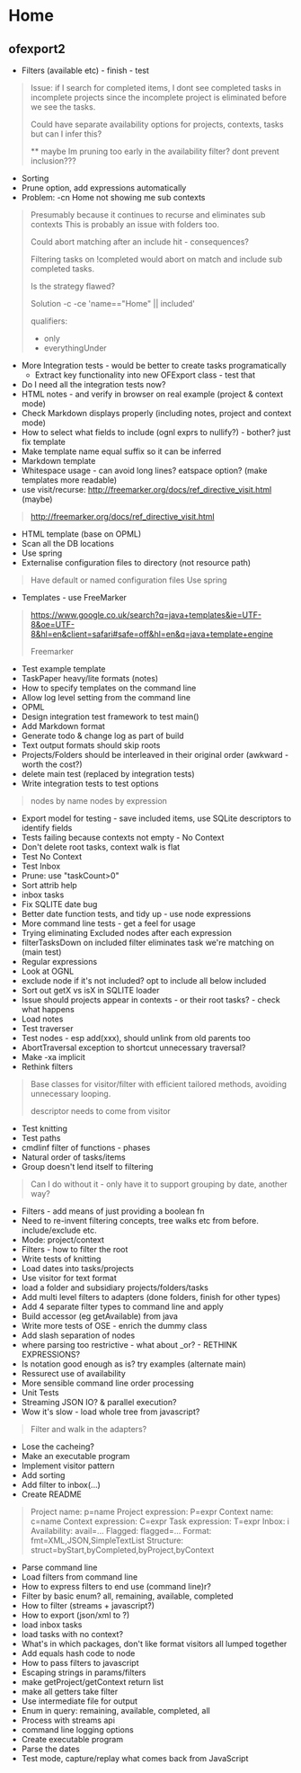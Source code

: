 # Home

## ofexport2

- Filters (available etc) - finish - test

> Issue: 
> if I search for completed items, I dont see completed tasks in incomplete
> projects since the incomplete project is eliminated before we see the tasks.
> 
> Could have separate availability options for projects, contexts, tasks but can I infer this?
> 
> ** maybe Im pruning too early in the availability filter?
> dont prevent inclusion???

- Sorting
- Prune option, add expressions automatically
- Problem: -cn Home not showing me sub contexts

> Presumably because it continues to recurse and eliminates sub contexts
> This is probably an issue with folders too.
> 
> Could abort matching after an include hit - consequences?
> 
> Filtering tasks on !completed would abort on match and include sub completed tasks.
> 
> Is the strategy flawed?
> 
> Solution
> -c -ce 'name=="Home" || included'
> 
> qualifiers:
> - only
> - everythingUnder

- More Integration tests - would be better to create tasks programatically
  - Extract key functionality into new OFExport class - test that
- Do I need all the integration tests now?
- HTML notes - and verify in browser on real example (project & context mode)
- Check Markdown displays properly (including notes, project and context mode)
- How to select what fields to include (ognl exprs to nullify?) - bother? just fix template
- Make template name equal suffix so it can be inferred
- Markdown template
- Whitespace usage - can  avoid long lines? eatspace option? (make templates more readable)
- use visit/recurse: http://freemarker.org/docs/ref_directive_visit.html (maybe)

> http://freemarker.org/docs/ref_directive_visit.html

- HTML template (base on OPML)
- Scan all the DB locations
- Use spring
- Externalise configuration files to directory (not resource path)

> Have default or named configuration files
> Use spring

- Templates - use FreeMarker

> https://www.google.co.uk/search?q=java+templates&ie=UTF-8&oe=UTF-8&hl=en&client=safari#safe=off&hl=en&q=java+template+engine
> 
> Freemarker

- Test example template
- TaskPaper heavy/lite formats (notes)
- How to specify templates on the command line
- Allow log level setting from the command line
- OPML
- Design integration test framework to test main()
- Add Markdown format
- Generate todo & change log as part of build
- Text output formats should skip roots
- Projects/Folders should be interleaved in their original order  (awkward - worth the cost?)
- delete main test (replaced by integration tests)
- Write integration tests to test options

> nodes by name
> nodes by expression

- Export model for testing - save included items, use SQLite descriptors to identify fields
- Tests failing because contexts not empty - No Context
- Don't delete root tasks, context walk is flat
- Test No Context
- Test Inbox
- Prune: use "taskCount>0"
- Sort attrib help
- inbox tasks
- Fix SQLITE date bug
- Better date function tests, and tidy up - use node expressions
- More command line tests - get a feel for usage
- Trying eliminating Excluded nodes after each expression
- filterTasksDown on included filter eliminates task we're matching on (main test)
- Regular expressions
- Look at OGNL
- exclude node if it's not included? opt to include all below included
- Sort out getX vs isX in SQLITE loader
- Issue should projects appear in contexts - or their root tasks? - check what happens
- Load notes
- Test traverser
- Test nodes - esp add(xxx), should unlink from old parents too
- AbortTraversal exception to shortcut unnecessary traversal?
- Make -xa implicit
- Rethink filters

> Base classes for visitor/filter with efficient tailored methods, avoiding unnecessary looping.
> 
> descriptor needs to come from visitor

- Test knitting
- Test paths
- cmdlinf filter of functions - phases
- Natural order of tasks/items
- Group doesn't lend itself to filtering

> Can I do without it - only have it to support grouping by date, another way?

- Filters - add means of just providing a boolean fn
- Need to re-invent filtering concepts, tree walks etc from before. include/exclude etc.
- Mode: project/context
- Filters - how to filter the root
- Write tests of knitting
- Load dates into tasks/projects
- Use visitor for text format
- load a folder and subsidiary projects/folders/tasks
- Add multi level filters to adapters (done folders, finish for other types)
- Add 4 separate filter types to command line and apply
- Build accessor (eg getAvailable) from java
- Write more tests of OSE - enrich the dummy class
- Add slash separation of nodes
- where parsing too restrictive - what about _or? - RETHINK EXPRESSIONS?
- Is notation good enough as is? try examples (alternate main)
- Ressurect use of availability
- More sensible command line order processing
- Unit Tests
- Streaming JSON IO? & parallel execution?
- Wow it's slow - load whole tree from javascript?

> Filter and walk in the adapters?

- Lose the cacheing?
- Make an executable program
- Implement visitor pattern
- Add sorting
- Add filter to inbox(...)
- Create README

> Project name: p=name
> Project expression: P=expr
> Context name: c=name
> Context expression: C=expr
> Task expression: T=expr
> Inbox: i
> Availability: avail=...
> Flagged: flagged=...
> Format: fmt=XML,JSON,SimpleTextList
> Structure: struct=byStart,byCompleted,byProject,byContext

- Parse command line
- Load filters from command line
- How to express filters to end use (command line)r?
- Filter by basic enum? all, remaining, available, completed
- How to filter (streams + javascript?)
- How to export (json/xml to ?)
- load inbox tasks
- load tasks with no context?
- What's in which packages, don't like format visitors all lumped together
- Add equals hash code to node
- How to pass filters to javascript
- Escaping strings in params/filters
- make getProject/getContext return list
- make all getters take filter
- Use intermediate file for output
- Enum in query: remaining, available, completed, all
- Process with streams api
- command line logging options
- Create executable program
- Parse the dates
- Test mode, capture/replay what comes back from JavaScript

